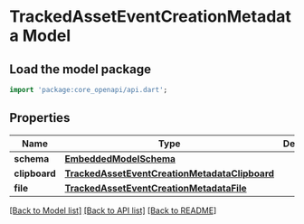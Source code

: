 # TrackedAssetEventCreationMetadata Model

## Load the model package
```dart
import 'package:core_openapi/api.dart';
```

## Properties
Name | Type | Description | Notes
------------ | ------------- | ------------- | -------------
**schema** | [**EmbeddedModelSchema**](EmbeddedModelSchema) |  | [optional] 
**clipboard** | [**TrackedAssetEventCreationMetadataClipboard**](TrackedAssetEventCreationMetadataClipboard) |  | [optional] 
**file** | [**TrackedAssetEventCreationMetadataFile**](TrackedAssetEventCreationMetadataFile) |  | [optional] 

[[Back to Model list]](../README#documentation-for-models) [[Back to API list]](../README#documentation-for-api-endpoints) [[Back to README]](../README)


